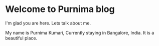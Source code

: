 # Welcome to Purnima blog

I'm glad you are here. Lets talk about me.

My name is Purnima Kumari, Currently staying in Bangalore, India.
It is a beautiful place.
